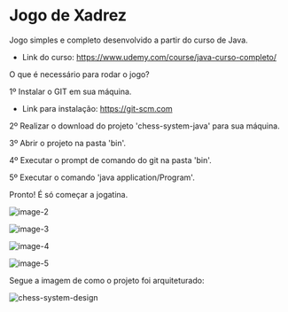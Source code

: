# Jogo de Xadrez

Jogo simples e completo desenvolvido a partir do curso de Java.
  - Link do curso: https://www.udemy.com/course/java-curso-completo/

O que é necessário para rodar o jogo?

1º Instalar o GIT em sua máquina.
  - Link para instalação: https://git-scm.com

2º Realizar o download do projeto 'chess-system-java' para sua máquina.

3º Abrir o projeto na pasta 'bin'.

4º Executar o prompt de comando do git na pasta 'bin'.

5º Executar o comando 'java application/Program'.

Pronto! É só começar a jogatina. 

![image-2](https://user-images.githubusercontent.com/52636328/211672712-2b646dfe-c2e4-40c4-a9b7-d86d95659f2c.png)

![image-3](https://user-images.githubusercontent.com/52636328/211672726-f4228dbf-51af-4ea3-8dcf-40cde108127d.png)

![image-4](https://user-images.githubusercontent.com/52636328/211672749-63dece31-0e86-4c59-976e-9eb924180478.png)

![image-5](https://user-images.githubusercontent.com/52636328/211672760-4d75a9b2-98cf-495e-b377-c90624e4279a.png)

Segue a imagem de como o projeto foi arquiteturado:

![chess-system-design](https://user-images.githubusercontent.com/52636328/211674918-7c1732a0-bfd4-493f-8d45-4ad1283cb056.png)
